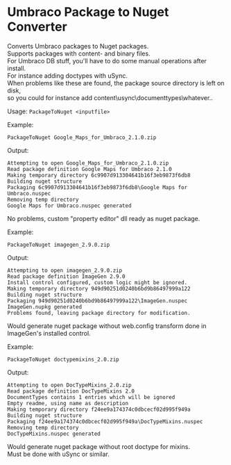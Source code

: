 Umbraco Package to Nuget Converter
==================================

Converts Umbraco packages to Nuget packages.  
Supports packages with content- and binary files.  
For Umbraco DB stuff, you'll have to do some manual operations after install.  
For instance adding doctypes with uSync.  
When problems like these are found, the package source directory is left on disk,  
so you could for instance add content\usync\documenttypes\whatever..

Usage: `PackageToNuget <inputfile>`

Example:

    PackageToNuget Google_Maps_for_Umbraco_2.1.0.zip

Output:

    Attempting to open Google_Maps_for_Umbraco_2.1.0.zip
    Read package definition Google Maps for Umbraco 2.1.0
    Making temporary directory 6c9907d913304641b16f3eb9873f6db8
    Building nuget structure
    Packaging 6c9907d913304641b16f3eb9873f6db8\Google Maps for Umbraco.nuspec
    Removing temp directory
    Google Maps for Umbraco.nuspec generated

No problems, custom "property editor" dll ready as nuget package.

Example:

    PackageToNuget imagegen_2.9.0.zip

Output:

    Attempting to open imagegen_2.9.0.zip  
    Read package definition ImageGen 2.9.0  
    Install control configured, custom logic might be ignored.  
    Making temporary directory 949d90251d0240b6bd9b86497999a122  
    Building nuget structure  
    Packaging 949d90251d0240b6bd9b86497999a122\ImageGen.nuspec  
    ImageGen.nupkg generated  
    Problems found, leaving package directory for modification.

Would generate nuget package without web.config transform done in ImageGen's installed control.

Example:

    PackageToNuget doctypemixins_2.0.zip

Output:

    Attempting to open DocTypeMixins_2.0.zip  
    Read package definition DocTypeMixins 2.0  
    DocumentTypes contains 1 entries which will be ignored  
    Empty readme, using name as description  
    Making temporary directory f24ee9a174374c0dbcecf02d995f949a  
    Building nuget structure  
    Packaging f24ee9a174374c0dbcecf02d995f949a\DocTypeMixins.nuspec  
    Removing temp directory  
    DocTypeMixins.nuspec generated  

Would generate nuget package without root doctype for mixins.  
Must be done with uSync or similar.

